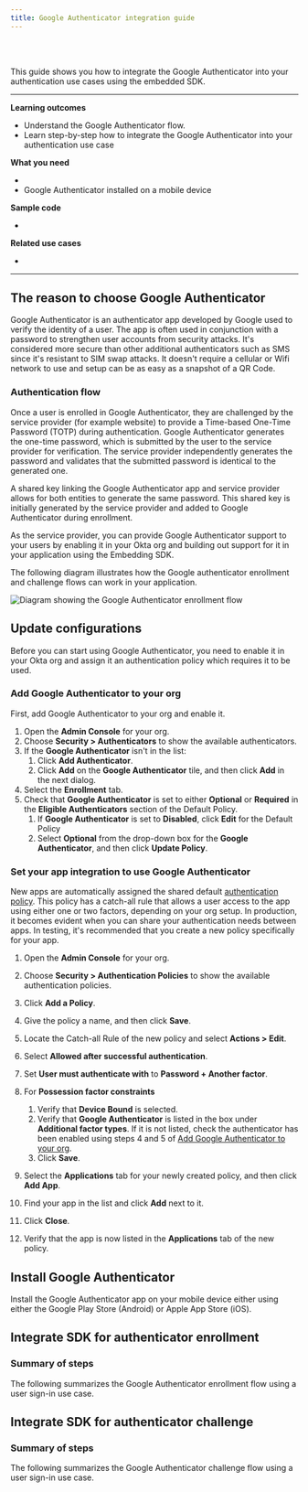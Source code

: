 ```yaml
---
title: Google Authenticator integration guide
---
```


<div class="oie-embedded-sdk">

<ApiLifecycle access="ie" /><br>
<ApiLifecycle access="Limited GA" /><br>

<StackSelector />

This guide shows you how to integrate the Google Authenticator into your authentication use cases using the embedded SDK.

---
**Learning outcomes**

* Understand the Google Authenticator flow.
* Learn step-by-step how to integrate the Google Authenticator into your authentication use case

**What you need**

* <StackSnippet snippet="oiesdksetup" />
* Google Authenticator installed on a mobile device

**Sample code**

* <StackSnippet snippet="samplecode" />

**Related use cases**

* <StackSnippet snippet="relatedusecases" />

---

## The reason to choose Google Authenticator

Google Authenticator is an authenticator app developed by Google used to verify the identity of a user. The app is often used in conjunction with a password to strengthen user accounts from security attacks. It's considered more secure than other additional authenticators such as SMS since it's resistant to SIM swap attacks. It doesn't require a cellular or Wifi network to use and setup can be as easy as a snapshot of a QR Code.

### Authentication flow

Once a user is enrolled in Google Authenticator, they are challenged by the service provider (for example website) to provide a Time-based One-Time Password (TOTP) during authentication. Google Authenticator generates the one-time password, which is submitted by the user to the service provider for verification. The service provider independently generates the password and validates that the submitted password is identical to the generated one.

A shared key linking the Google Authenticator app and service provider allows for both entities to generate the same password. This shared key is initially generated by the service provider and added to Google Authenticator during enrollment.

As the service provider, you can provide Google Authenticator support to your users by enabling it in your Okta org and building out support for it in your application using the Embedding SDK.

The following diagram illustrates how the Google authenticator enrollment and challenge flows can work in your application.

<div class="common-image-format">

![Diagram showing the Google Authenticator enrollment flow](/img/authenticators/authenticators-google-flow-overview.png)

</div>

## Update configurations

Before you can start using Google Authenticator, you need to enable it in your Okta org and assign it an authentication policy which requires it to be used.

### Add Google Authenticator to your org

First, add Google Authenticator to your org and enable it.

1. Open the **Admin Console** for your org.
2. Choose **Security > Authenticators** to show the available authenticators.
3. If the **Google Authenticator** isn't in the list:
   1. Click **Add Authenticator**.
   2. Click **Add** on the **Google Authenticator** tile, and then click **Add** in the next dialog.
4. Select the **Enrollment** tab.
5. Check that **Google Authenticator** is set to either **Optional** or **Required** in the **Eligible Authenticators** section of the Default Policy.
   1. If **Google Authenticator** is set to **Disabled**, click **Edit** for the Default Policy
   2. Select **Optional** from the drop-down box for the **Google Authenticator**, and then click **Update Policy**.

### Set your app integration to use Google Authenticator

New apps are automatically assigned the shared default [authentication policy](https://help.okta.com/okta_help.htm?type=oie&id=ext-about-asop). This policy has a catch-all rule that allows a user access to the app using either one or two factors, depending on your org setup. In production, it becomes evident when you can share your authentication needs between apps. In testing, it's recommended that you create a new policy specifically for your app.

1. Open the **Admin Console** for your org.
2. Choose **Security > Authentication Policies** to show the available authentication policies.
3. Click **Add a Policy**.
4. Give the policy a name, and then click **Save**.
5. Locate the Catch-all Rule of the new policy and select **Actions > Edit**.
6. Select **Allowed after successful authentication**.
7. Set **User must authenticate with** to **Password + Another factor**.
8. For **Possession factor constraints**
   1. Verify that **Device Bound** is selected.
   2. Verify that **Google Authenticator** is listed in the box under **Additional factor types**. If it is not listed, check the authenticator has been enabled using steps 4 and 5 of [Add Google Authenticator to your org](#add-google-authenticator-to-your-org).
   3. Click **Save**.

9. Select the **Applications** tab for your newly created policy, and then click **Add App**.
10. Find your app in the list and click **Add** next to it.
11. Click **Close**.
12. Verify that the app is now listed in the **Applications** tab of the new policy.

## Install Google Authenticator

Install the Google Authenticator app on your mobile device either using either the Google Play Store (Android) or Apple App Store (iOS).

## Integrate SDK for authenticator enrollment

### Summary of steps

The following summarizes the Google Authenticator enrollment flow using a user sign-in use case.

<StackSnippet snippet="enrollmentintegrationsummary" />

<StackSnippet snippet="enrollmentintegrationsteps" />

## Integrate SDK for authenticator challenge

### Summary of steps

The following summarizes the Google Authenticator challenge flow using a user sign-in use case.

<StackSnippet snippet="challengeintegrationsummary" />

<StackSnippet snippet="challengeintegrationsteps" />

</div>
